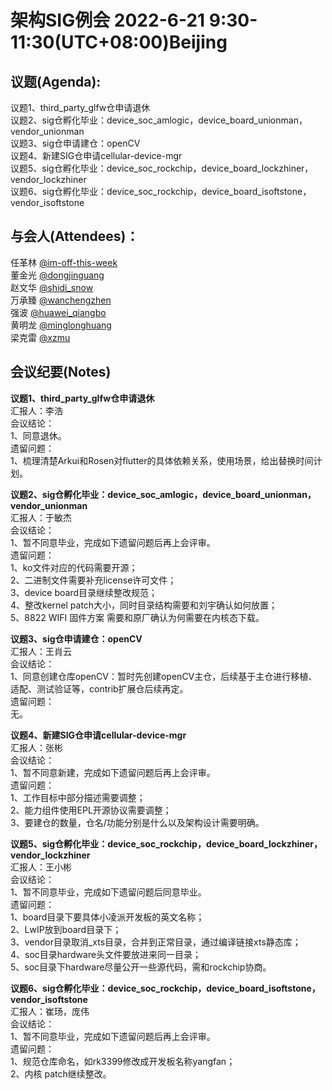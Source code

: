 # 架构SIG例会 2022-6-21 9:30-11:30(UTC+08:00)Beijing

## 议题(Agenda):
议题1、third_party_glfw仓申请退休<br>
议题2、sig仓孵化毕业：device_soc_amlogic，device_board_unionman，vendor_unionman<br>
议题3、sig仓申请建仓：openCV<br>
议题4、新建SIG仓申请cellular-device-mgr<br>
议题5、sig仓孵化毕业：device_soc_rockchip，device_board_lockzhiner，vendor_lockzhiner<br>
议题6、sig仓孵化毕业：device_soc_rockchip，device_board_isoftstone，vendor_isoftstone<br>

## 与会人(Attendees)： 
任革林 [@im-off-this-week](https://gitee.com/im-off-this-week)<br>
董金光 [@dongjinguang](https://gitee.com/dongjinguang)<br>
赵文华 [@shidi_snow](https://gitee.com/shidi_snow)<br>
万承臻 [@wanchengzhen](https://gitee.com/wanchengzhen)<br>
强波   [@huawei_qiangbo](https://gitee.com/huawei_qiangbo)<br>
黄明龙 [@minglonghuang](https://gitee.com/minglonghuang)<br>
梁克雷 [@xzmu](https://gitee.com/xzmu)<br>

## 会议纪要(Notes)
**议题1、third_party_glfw仓申请退休**<br>
汇报人：李浩<br>
会议结论：<br>
1、同意退休。<br>
遗留问题：<br>
1、梳理清楚Arkui和Rosen对flutter的具体依赖关系，使用场景，给出替换时间计划。<br>

**议题2、sig仓孵化毕业：device_soc_amlogic，device_board_unionman，vendor_unionman**<br>
汇报人：于敏杰<br>
会议结论：<br>
1、暂不同意毕业，完成如下遗留问题后再上会评审。<br>
遗留问题：<br>
1、ko文件对应的代码需要开源；<br>
2、二进制文件需要补充license许可文件；<br>
3、device board目录继续整改规范；<br>
4、整改kernel patch大小，同时目录结构需要和刘宇确认如何放置；<br>
5、8822 WIFI 固件方案 需要和原厂确认为何需要在内核态下载。<br>

**议题3、sig仓申请建仓：openCV**<br>
汇报人：王肖云<br>
会议结论：<br>
1、同意创建仓库openCV：暂时先创建openCV主仓，后续基于主仓进行移植、适配、测试验证等，contrib扩展仓后续再定。<br>
遗留问题：<br>
无。<br>

**议题4、新建SIG仓申请cellular-device-mgr**<br>
汇报人：张彬<br>
会议结论：<br>
1、暂不同意新建，完成如下遗留问题后再上会评审。<br>
遗留问题：<br>
1、工作目标中部分描述需要调整；<br>
2、能力组件使用EPL开源协议需要调整；<br>
3、要建仓的数量，仓名/功能分别是什么以及架构设计需要明确。<br>


**议题5、sig仓孵化毕业：device_soc_rockchip，device_board_lockzhiner，vendor_lockzhiner**<br>
汇报人：王小彬<br>
会议结论：<br>
1、暂不同意毕业，完成如下遗留问题后同意毕业。<br>
遗留问题：<br>
1、board目录下要具体小凌派开发板的英文名称；<br>
2、LwIP放到board目录下；<br>
3、vendor目录取消_xts目录，合并到正常目录，通过编译链接xts静态库；<br>
4、soc目录hardware头文件要放进来同一目录；<br>
5、soc目录下hardware尽量公开一些源代码，需和rockchip协商。<br>

**议题6、sig仓孵化毕业：device_soc_rockchip，device_board_isoftstone，vendor_isoftstone**<br>
汇报人：崔玚，庞伟<br>
会议结论：<br>
1、暂不同意毕业，完成如下遗留问题后再上会评审。<br>
遗留问题：<br>
1、规范仓库命名，如rk3399修改成开发板名称yangfan；<br>
2、内核 patch继续整改。<br>